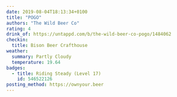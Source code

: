 ```yaml
---
date: 2019-08-04T18:13:34+0100
title: "POGO"
authors: "The Wild Beer Co"
rating: 4
drink_of: https://untappd.com/b/the-wild-beer-co-pogo/1484062
checkin:
  title: Bison Beer Crafthouse
weather:
  summary: Partly Cloudy
  temperature: 19.64
badges:
  - title: Riding Steady (Level 17)
    id: 546522126
posting_method: https://ownyour.beer
---
```

